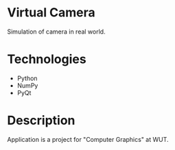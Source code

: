 # Virtual Camera
Simulation of camera in real world.

# Technologies

- Python
- NumPy
- PyQt

# Description
Application is a project for "Computer Graphics" at WUT.
